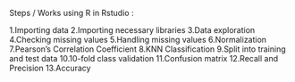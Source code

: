 Steps / Works using R in Rstudio :

1.Importing data
2.Importing necessary libraries
3.Data exploration
4.Checking missing values 
5.Handling missing values
6.Normalization
7.Pearson’s Correlation Coefficient
8.KNN Classification 
9.Split into training and test data
10.10-fold class validation
11.Confusion matrix
12.Recall and Precision
13.Accuracy
